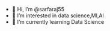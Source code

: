 - 👋 Hi, I’m @sarfaraj55
- 👀 I’m interested in data science,Ml,AI
- 🌱 I’m currently learning Data Science


<!---
sarfaraj55/sarfaraj55 is a ✨ special ✨ repository because its `README.md` (this file) appears on your GitHub profile.
You can click the Preview link to take a look at your changes.
--->
